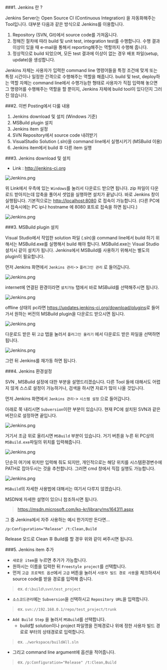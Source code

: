 ###1. Jenkins 란 ?

Jenkins Server는 Open Source CI (Continuous Integration) 을 자동화해주는 Tool입니다. 대부분 다음과 같은 방식으로 Jenkins를 이용합니다.

1. Repository (SVN, Git)에서 source code를 가져옵니다.
2. 정해진 절차에 따라 build 및 unit test, integration test를 수행합니다. 수행 결과 이상이 있을 때 e-mail을 통해서 reporting해주는 역할까지 수행해 줍니다.
3. 정상적으로 build 되었으며, 모든 test 결과에 이상이 없는 경우 배포 파일(setup, update)을 생성합니다.

Jenkins 자체는 사용자가 입력한 command line 명령어들을 특정 조건에 맞게 또는 특정 시간이나 일정한 간격으로 수행해주는 역할을 해줍니다.
build 및 test, deploy하는 역할 자체는 command line에서 수행가능한 형태로 사용자가 직접 입력해 놓으면 그 명령어를 수행해주는 역할을 할 뿐이지, Jenkins 자체에 build tool이 있다던지 그러진 않습니다.

###2. 이번 Posting에서 다룰 내용

1. Jenkins download 및 설치 (Windows 기준)
2. MSBuild plugin 설치
3. Jenkins item 설정
  1. SVN Repository에서 source code 내려받기
  2. VisualStudio Solution (.sln)을 command line에서 실행시키기 (MSBuild 이용)
  3. Jenkins item에서 build 후 다른 item 실행

###3. Jenkins download 및 설치

- Link : <http://jenkins-ci.org>

![Jenkins.png](https://github.com/DevStarSJ/Study/blob/master/Blog/CI/image/jenkins.01.png?raw=true)

위 Link에서 우측에 있는 `Windows`를 눌러서 다운로드 받으면 됩니다.
zip 파일이 다운로드 받아지는데 압축을 풀어서 셋업을 실행하면 설치가 끝납니다.
바로 Jenkins 창이 실행됩니다. 기본적으로는 <http://localhost:8080> 로 접속이 가능합니다. (다른 PC에서 접속시에는 PC ip나 hostname 에 8080 포트로 접속을 하면 됩니다.)

![Jenkins.png](https://github.com/DevStarSJ/Study/blob/master/Blog/CI/image/jenkins.02.png?raw=true)

###3. MSBuild plugin 설치

Visual Studio에서 작업한 solution 파일 (.sln)을 command line에서 build 하기 위해서는 MSBuild.exe를 실행해서 build 해야 합니다. MSBuild.exe는 Visual Studio 설치시 같이 설치가 됩니다.
Jenkins에서 MSBuild를 사용하기 위해서는 별도의 plugin이 필요합니다.

먼저 Jenkins 화면에서 `Jenkins 관리`-> `플러그인 관리` 로 들어갑니다.

![Jenkins.png](https://github.com/DevStarSJ/Study/blob/master/Blog/CI/image/jenkins.03.png?raw=true)  

internet에 연결된 환경이라면 `설치가능` 탭에서 바로 MSBuild를 선택해주시면 됩니다.

![Jenkins.png](https://github.com/DevStarSJ/Study/blob/master/Blog/CI/image/jenkins.04.png?raw=true)  

offline 상태의 pc라면 <https://updates.jenkins-ci.org/download/plugins>로 들어가서 원하는 버전의 MSBuild plugin을 다운로드 받으시면 됩니다.

![Jenkins.png](https://github.com/DevStarSJ/Study/blob/master/Blog/CI/image/jenkins.05.png?raw=true)  

다운로드 받은 뒤 `고급` 탭을 눌러서 `플러그인 올리기` 에서 다운로드 받은 파일을 선택하면 됩니다.

![Jenkins.png](https://github.com/DevStarSJ/Study/blob/master/Blog/CI/image/jenkins.06.png?raw=true)  

그런 뒤 Jenkins를 재가동 하면 됩니다.

###4. Jenkins 환경설정

SVN , MSBuild 설정에 대한 부분을 설명드리겠습니다.
다른 Tool 들에 대해서도 어렵지 않게 스스로 설정이 가능하거나, 검색을 하시면 자료가 많이 나올 것입니다.  

먼저 Jenkins 화면에서 `Jenkins 관리`-> `시스템 설정` 으로 들어갑니다.

아래로 쭉 내리시면 `Subversion`이란 부분이 있습니다.
현재 PC에 설치된 SVN과 같은 버전으로 설정하면 끝입니다.

![Jenkins.png](https://github.com/DevStarSJ/Study/blob/master/Blog/CI/image/jenkins.08.png?raw=true)  

거기서 조금 위로 올리시면 `MSBuild` 부분이 있습니다. 거기 버튼을 누른 뒤 PC상의 `MSBuild.exe`파일의 위치를 입력해줍니다.

![Jenkins.png](https://github.com/DevStarSJ/Study/blob/master/Blog/CI/image/jenkins.07.png?raw=true)  

단순히 여기에 위치만 입력해 줘도 되지만, 개인적으로는 해당 위치를 시스템환경변수에 PATH로 잡아두시는 것을 추천합니다.
그러면 cmd 창에서 직접 실행도 가능합니다.

![Jenkins.png](https://github.com/DevStarSJ/Study/blob/master/Blog/CI/image/jenkins.09.png?raw=true)  

`MSBuild`의 자세한 사용법에 대해서는 여기서 다루지 않겠습니다.  

MSDN에 자세한 설명이 있으니 참조하시면 됩니다.
> <https://msdn.microsoft.com/ko-kr/library/ms164311.aspx>

그 중 Jenkins에서 자주 사용하는 예시 한가지만 든다면...

```
/p:Configuration="Release" /t:Clean,Build
```

Release 모드로 Clean 후 Build를 할 경우 위와 같이 써주시면 됩니다.

###5. Jenkins item 추가

- `새로운 item`을 누르면 추가가 가능합니다.
- 원하시는 이름을 입력한 뒤 `Freestyle project`를 선택합니다.
- 먼저 `고급 프로젝트 옵션`에서 `고급` 버튼을 눌러서 `사용자 빌드 경로 사용`을 체크하셔서 source code를 받을 경로를 입력해 줍니다.  

> ex. `d:\build\svn\test_project`  

- `소스코드관리`에는 `Subversion`을 선택하시고 `Repository URL`을 입력합니다.  

> ex. `svn://192.168.0.1/repo/test_project/trunk`  

- `Add Build Step` 을 눌러서 `MSBuild`를 선택합니다.
  - build할 solution이나 project 파일명을 전체경로나 위에 정한 사용자 빌드 경로로 부터의 상태경로로 입력합니다.  

> ex. `./workspace/buildAll.sln`  

  - 그리고 command line argument에 옵션을 적어줍니다.

> ex. `/p:Configuration="Release" /t:Clean,Build`  

